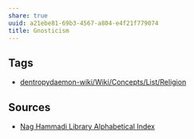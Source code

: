 ```yaml
---
share: true
uuid: a21ebe81-69b3-4567-a804-e4f21f779074
title: Gnosticism
---
```

## Tags

* [dentropydaemon-wiki/Wiki/Concepts/List/Religion](/dentropydaemon-wiki/Wiki/Concepts/List/Religion)

## Sources

* [Nag Hammadi Library Alphabetical Index](http://www.gnosis.org/naghamm/nhlalpha.html)